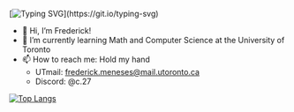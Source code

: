 [![Typing SVG](https://readme-typing-svg.demolab.com?font=Monaco&duration=5002&pause=1000&color=4DF7BA&background=4822FF00&center=true&vCenter=true&random=true&width=435&lines=Searching+for+teammates...)](https://git.io/typing-svg)

* 👋 Hi, I’m Frederick!
* 🌱 I’m currently learning Math and Computer Science at the University of Toronto
* 📫 How to reach me: Hold my hand
  - UTmail: frederick.meneses@mail.utoronto.ca
  - Discord: @c.27

[![Top Langs](https://github-readme-stats.vercel.app/api/top-langs/?username=avinight)](https://github.com/avinight/github-readme-stats)

<!---
avinight/avinight is a ✨ special ✨ repository because its `README.md` (this file) appears on your GitHub profile.
You can click the Preview link to take a look at your changes.
--->
